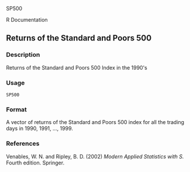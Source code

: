 SP500

R Documentation

##  Returns of the Standard and Poors 500

### Description

Returns of the Standard and Poors 500 Index in the 1990's

### Usage

    
    SP500

### Format

A vector of returns of the Standard and Poors 500 index for all the trading
days in 1990, 1991, ..., 1999.

### References

Venables, W. N. and Ripley, B. D. (2002) _Modern Applied Statistics with S._
Fourth edition. Springer.

